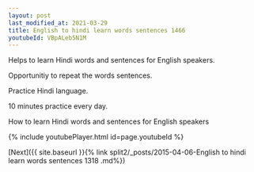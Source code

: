 ```yaml
---
layout: post
last_modified_at: 2021-03-29
title: English to hindi learn words sentences 1466 
youtubeId: VBpALeb5N1M
---
```

 
 
Helps to learn Hindi words and sentences for English speakers.

Opportunitiy to repeat the words sentences. 

Practice Hindi language. 
 
10 minutes practice every day. 
 
How to learn Hindi words and sentences for English speakers 
 
{% include youtubePlayer.html id=page.youtubeId %}
 
 
[Next]({{ site.baseurl }}{% link  split2/_posts/2015-04-06-English to hindi learn words sentences 1318 .md%})
 
